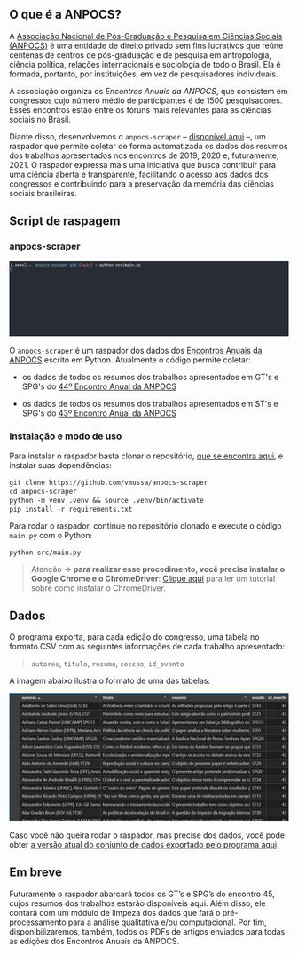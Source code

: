 ## O que é a ANPOCS?

A [Associação Nacional de Pós-Graduação e Pesquisa em Ciências Sociais (ANPOCS)](http://anpocs.com/) é uma entidade de direito privado sem fins lucrativos que reúne centenas de centros de pós-graduação e de pesquisa em antropologia, ciência política, relações internacionais e sociologia de todo o Brasil. Ela é formada, portanto, por instituições, em vez de pesquisadores individuais.

A associação organiza os _Encontros Anuais da ANPOCS_, que consistem em congressos cujo número médio de participantes é de 1500 pesquisadores. Esses encontros estão entre os fóruns mais relevantes para as ciências sociais no Brasil.

Diante disso, desenvolvemos o `anpocs-scraper` – [disponível aqui](https://github.com/vmussa/anpocs-scraper) –, um raspador que permite coletar de forma automatizada os dados dos resumos dos trabalhos apresentados nos encontros de 2019, 2020 e, futuramente, 2021. O raspador expressa mais uma iniciativa que busca contribuir para uma ciência aberta e transparente, facilitando o acesso aos dados dos congressos e contribuindo para a preservação da memória das ciências sociais brasileiras.

## Script de raspagem

### anpocs-scraper

![](img/demo.gif "Demonstração do anpocs-scraper.")

O `anpocs-scraper` é um raspador dos dados dos [Encontros Anuais da ANPOCS](http://anpocs.com/index.php/encontros/apresentacao) escrito em Python. Atualmente o código permite coletar:

* os dados de todos os resumos dos trabalhos apresentados em GT's e SPG's do [44º Encontro Anual da ANPOCS](https://www.anpocs2020.sinteseeventos.com.br/)

* os dados de todos os resumos dos trabalhos apresentados em ST's e SPG's do [43º Encontro Anual da ANPOCS](http://anpocs.com/index.php/43-encontro-anual-2019/2750-encontros-anuais/43-encontro/2301-resumos-sts-e-spgs)

### Instalação e modo de uso

Para instalar o raspador basta clonar o repositório, [que se encontra aqui](https://github.com/vmussa/anpocs-scraper), e instalar suas dependências:

```
git clone https://github.com/vmussa/anpocs-scraper
cd anpocs-scraper
python -m venv .venv && source .venv/bin/activate
pip install -r requirements.txt
```

Para rodar o raspador, continue no repositório clonado e execute o código `main.py` com o Python:

```
python src/main.py
```

> Atenção &#8594; **para realizar esse procedimento, você precisa instalar o Google Chrome e o ChromeDriver**: [Clique aqui](https://chromedriver.chromium.org/getting-started) para ler um tutorial sobre como instalar o ChromeDriver.


## Dados

O programa exporta, para cada edição do congresso, uma tabela no formato CSV com as seguintes informações de cada trabalho apresentado:

> `autores`, `titulo`, `resumo`, `sessao`, `id_evento`

A imagem abaixo ilustra o formato de uma das tabelas:

![](img/anpocs_scraper_csv.png)

Caso você não queira rodar o raspador, mas precise dos dados, você pode obter [a versão atual do conjunto de dados exportado pelo programa aqui](https://drive.google.com/drive/folders/1XdHLf3b7r0d1EwwlYo4D0bRBujVILBq7?usp=sharing).

## Em breve

Futuramente o raspador abarcará todos os GT’s e SPG’s do encontro 45, cujos resumos dos trabalhos estarão disponíveis aqui. Além disso, ele contará com um módulo de limpeza dos dados que fará o pré-processamento para a análise qualitativa e/ou computacional. Por fim, disponibilizaremos, também, todos os PDFs de artigos enviados para todas as edições dos Encontros Anuais da ANPOCS.

